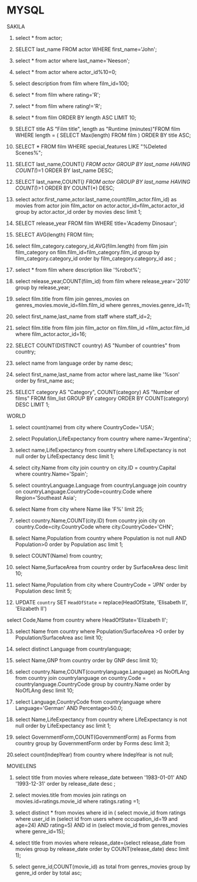 # MYSQL
SAKILA
1. select * from actor;
2. SELECT last_name FROM actor WHERE first_name='John';
3. select * from actor where last_name='Neeson';
4. select * from actor where actor_id%10=0;
5. select description from film where film_id=100;
6. select * from film where rating='R';
7. select * from film where rating!='R';
8. select * from film ORDER BY length ASC LIMIT 10;
9. SELECT title AS "Film title", length as "Runtime (minutes)"FROM film
WHERE length = (
    SELECT Max(length)
    FROM film
    )
ORDER BY title ASC;

10. SELECT * FROM film WHERE special_features LIKE "%Deleted Scenes%";

11. SELECT last_name,COUNT(*) FROM actor GROUP BY last_name HAVING COUNT(*)=1 ORDER BY last_name DESC;

12. SELECT last_name,COUNT(*) FROM actor GROUP BY last_name HAVING COUNT(*)>1 ORDER BY COUNT(*) DESC;

13. select actor.first_name,actor.last_name,count(film_actor.film_id) as movies from actor
join
film_actor
on
actor.actor_id=film_actor.actor_id
group by actor.actor_id order by movies desc limit 1;

14. SELECT release_year FROM film WHERE title='Academy Dinosaur';

15. SELECT AVG(length) FROM film;

16. select film_category.category_id,AVG(film.length) from film
join film_category
on
film.film_id=film_category.film_id
group by film_category.category_id order by film_category.category_id asc ;

17. select * from film where description like '%robot%';

18. select release_year,COUNT(film_id) from film where release_year='2010' group by release_year;

19. select film.title from film
join genres_movies
on genres_movies.movie_id=film.film_id
where genres_movies.genre_id=11;

20. select first_name,last_name from staff where staff_id=2;

21. select film.title from film
join film_actor
on film.film_id =film_actor.film_id
where film_actor.actor_id=16;

22. SELECT COUNT(DISTINCT country) AS "Number of countries" from country;

23. select name from language order by name desc;

24. select first_name,last_name from actor where last_name like '%son' order by first_name asc;

25. SELECT category AS "Category", COUNT(category) AS "Number of films" FROM film_list GROUP BY category ORDER BY COUNT(category) DESC LIMIT 1;


WORLD
1. select count(name) from city where CountryCode='USA';
2. select Population,LifeExpectancy from country where name='Argentina';
3. select name,LifeExpectancy from country where LifeExpectancy is not null order by LifeExpectancy desc limit 1;
4. select city.Name from city join country on city.ID = country.Capital where country.Name='Spain';
5. select countryLanguage.Language from countryLanguage join country on countryLanguage.CountryCode=country.Code where Region='Southeast Asia';
6. select Name from city where Name like 'F%' limit 25;
7. select country.Name,COUNT(city.ID) from country join city on country.Code=city.CountryCode where city.CountryCode='CHN';
8. select Name,Population from country where Population is not null AND Population>0 order by Population asc limit 1;

9. select COUNT(Name) from country;

10. select Name,SurfaceArea from country order by SurfaceArea desc limit 10;
11. select Name,Population from city where CountryCode = 'JPN' order by Population desc limit 5;
12. UPDATE `country`
 SET `HeadOfState` = replace(HeadOfState, 'Elisabeth II', 'Elizabeth II')

select Code,Name from country where HeadOfState='Elizabeth II';

13. select Name from country where Population/SurfaceArea >0 order by Population/SurfaceArea asc limit 10;

14. select distinct Language from countrylanguage;

15. select Name,GNP from country order by GNP desc limit 10;

16. select country.Name,COUNT(countrylanguage.Language) as NoOfLAng from country join countrylanguage on country.Code = countrylanguage.CountryCode group by country.Name order by NoOfLAng desc limit 10;

17. select Language,CountryCode from countrylanguage where Language='German' AND Percentage>50.0;

18. select Name,LifeExpectancy from country where LifeExpectancy is not null order by LifeExpectancy asc limit 1;

19. select GovernmentForm,COUNT(GovernmentForm) as Forms from country group by GovernmentForm order by Forms desc limit 3;

20.select count(IndepYear) from country where IndepYear is not null;

MOVIELENS

1. select title from movies where release_date between '1983-01-01' AND '1993-12-31' order by release_date desc ;

2. select movies.title from movies join ratings on movies.id=ratings.movie_id where ratings.rating =1;

3. select distinct * from movies where id in (
select movie_id from ratings where user_id in (select id from users where occupation_id=19 and age=24) AND rating=5) AND id in (select movie_id from genres_movies where genre_id=15);

4. select title from movies where release_date=(select release_date from movies group by release_date order by COUNT(release_date) desc limit 1);

5. select genre_id,COUNT(movie_id) as total from genres_movies group by genre_id order by total asc;
